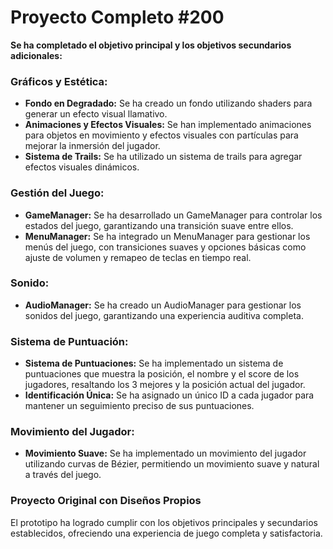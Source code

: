 # **Proyecto Completo #200**

**Se ha completado el objetivo principal y los objetivos secundarios adicionales:**

### Gráficos y Estética:
- **Fondo en Degradado:** Se ha creado un fondo utilizando shaders para generar un efecto visual llamativo.
- **Animaciones y Efectos Visuales:** Se han implementado animaciones para objetos en movimiento y efectos visuales con partículas para mejorar la inmersión del jugador.
- **Sistema de Trails:** Se ha utilizado un sistema de trails para agregar efectos visuales dinámicos.

### Gestión del Juego:
- **GameManager:** Se ha desarrollado un GameManager para controlar los estados del juego, garantizando una transición suave entre ellos.
- **MenuManager:** Se ha integrado un MenuManager para gestionar los menús del juego, con transiciones suaves y opciones básicas como ajuste de volumen y remapeo de teclas en tiempo real.

### Sonido:
- **AudioManager:** Se ha creado un AudioManager para gestionar los sonidos del juego, garantizando una experiencia auditiva completa.

### Sistema de Puntuación:
- **Sistema de Puntuaciones:** Se ha implementado un sistema de puntuaciones que muestra la posición, el nombre y el score de los jugadores, resaltando los 3 mejores y la posición actual del jugador.
- **Identificación Única:** Se ha asignado un único ID a cada jugador para mantener un seguimiento preciso de sus puntuaciones.

### Movimiento del Jugador:
- **Movimiento Suave:** Se ha implementado un movimiento del jugador utilizando curvas de Bézier, permitiendo un movimiento suave y natural a través del juego.

### **Proyecto Original con Diseños Propios**

El prototipo ha logrado cumplir con los objetivos principales y secundarios establecidos, ofreciendo una experiencia de juego completa y satisfactoria.
